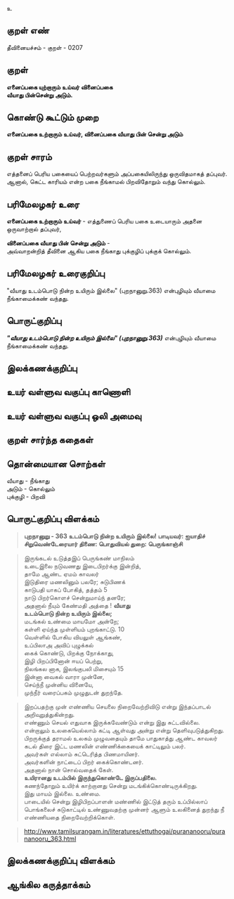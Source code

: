 உ

## குறள் எண் 

தீவினையச்சம் - குறள் - 0207  

## குறள் 

**எனைப்பகை யுற்றாரும் உய்வர் வினைப்பகை  
வீயாது பின்சென்று அடும்.** 

## கொண்டு கூட்டும் முறை

**எனைப்பகை உற்றாரும் உய்வர், வினைப்பகை வீயாது பின் சென்று அடும்**  

## குறள் சாரம் 

எத்தனைப் பெரிய பகையைப் பெற்றவர்களும் அப்பகையிலிருந்து ஒருவிதமாகத் தப்புவர். ஆனால், கெட்ட காரியம் என்ற பகை நீங்காமல் பிறவிதோறும் வந்து கொல்லும்.

## பரிமேலழகர் உரை

**எனைப்பகை உற்றாரும் உய்வர்** - எத்துணைப் பெரிய பகை உடையாரும் அதனை ஒருவாற்றால் தப்புவர்,  

**வினைப்பகை வீயாது பின் சென்று அடும்** -  
அவ்வாறன்றித் தீவினை ஆகிய பகை நீங்காது புக்குழிப் புக்குக் கொல்லும்.  

## பரிமேலழகர் உரைகுறிப்பு   

"வீயாது உடம்பொடு நின்ற உயிரும் இல்லை" (புறநானுறு.363) என்புழியும் வீயாமை நீங்காமைக்கண் வந்தது. 

## பொருட்குறிப்பு 

_**"வீயாது உடம்பொடு நின்ற உயிரும் இல்லை" (புறநானுறு.363)**_ என்புழியும் வீயாமை நீங்காமைக்கண் வந்தது.  

## இலக்கணக்குறிப்பு  


## உயர் வள்ளுவ வகுப்பு காணொளி


## உயர் வள்ளுவ வகுப்பு ஒலி அமைவு 

 
## குறள் சார்ந்த கதைகள் 


## தொன்மையான சொற்கள்

வீயாது  - நீங்காது  
அடும்   - கொல்லும்  
புக்குழி  - பிறவி  

## பொருட்குறிப்பு விளக்கம்

>**புறநானுறு - 363 உடம்பொடு நின்ற உயிரும் இல்லை! பாடியவர்: ஐயாதிச் சிறுவெண்டேரையார் திணை: பொதுவியல்	துறை: பெருங்காஞ்சி**  

>இருங்கடல் உடுத்தஇப் பெருங்கண் மாநிலம்  
>உடைஇலை நடுவணது இடைபிறர்க்கு இன்றித்,  
>தாமே ஆண்ட ஏமம் காவலர்  
>இடுதிரை மணலினும் பலரே; சுடுபிணக்  
>காடுபதி யாகப் போகித், தத்தம் 	5  
>நாடு பிறர்கொளச் சென்றுமாய்ந் தனரே;  
>அதனால் நீயும் கேண்மதி அத்தை ! **வீயாது  
>உடம்பொடு நின்ற உயிரும் இல்லை;**  
>மடங்கல் உண்மை மாயமோ அன்றே;  
>கள்ளி ஏய்ந்த முள்ளியம் புறங்காட்டு. 	10  
>வெள்ளில் போகிய வியலுள் ஆங்கண்,  
>உப்பிலாஅ அவிப் புழுக்கல்  
>கைக் கொண்டு, பிறக்கு நோக்காது,  
>இழி பிறப்பினோன் ஈயப் பெற்று,  
>நிலங்கல னாக, இலங்குபலி மிசையும் 	15  
>இன்னா வைகல் வாரா முன்னே,  
>செய்ந்நீ முன்னிய வினையே,  
>முந்நீர் வரைப்பகம் முழுதுடன் துறந்தே.  

>இறப்பதற்கு முன் எண்ணிய செயலை நிறைவேற்றிவிடு என்று இந்தப்பாடல் அறிவுறுத்துகின்றது.  
எண்ணும் செயல் எதுவாக இருக்கவேண்டும் என்று இது சுட்டவில்லை.  
>என்றாலும் உலகையெல்லாம் கட்டி ஆள்வது அன்று என்று தெளிவுபடுத்துகிறது.  
>பிறருக்குத் தராமல் உலகம் முழுவதையும் தாமே பாதுகாத்து ஆண்ட காவலர் கடல் திரை இட்ட மணலின் எண்ணிக்கையைக் காட்டிலும் பலர்.  
>அவர்கள் எல்லாம் சுட்டெரித்த பிணமாயினர்.  
>அவர்களின் நாட்டைப் பிறர் கைக்கொண்டனர்.  
>அதனால் நான் சொல்வதைக் கேள்.  
>**உயிரானது உடம்பில் இருந்துகொண்டே இருப்பதிலை.**  
>கணந்தோறும் உயிர்க் காற்றானது சென்று மடங்கிக்கொண்டிருக்கிறது.  
>இது மாயம் இல்லை. உண்மை.  
>பாடையில் சென்று இழிபிறப்பாளன் மண்ணில் இட்டுத் தரும் உப்பில்லாப் பொங்கலைச் சுடுகாட்டில் உண்ணுவதற்கு முன்னர் ஆளும் உலகினைத் துறந்து நீ எண்ணியதை நிறைவேற்றிக்கொள்.

>http://www.tamilsurangam.in/literatures/ettuthogai/purananooru/purananooru_363.html

## இலக்கணக்குறிப்பு விளக்கம்


## ஆங்கில கருத்தாக்கம் 


